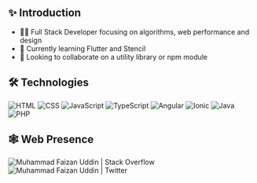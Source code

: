 ## ✨ Introduction

- 👨‍💻 Full Stack Developer focusing on algorithms, web performance and design
- 🔭 Currently learning Flutter and Stencil
- 👯 Looking to collaborate on a utility library or npm module

## 🛠 Technologies

![HTML](https://img.shields.io/badge/-HTML-333333?style=flat&logo=HTML5)
![CSS](https://img.shields.io/badge/-CSS-333333?style=flat&logo=CSS3)
![JavaScript](https://img.shields.io/badge/-JavaScript-333333?style=flat&logo=javascript)
![TypeScript](https://img.shields.io/badge/-TypeScript-333333?style=flat&logo=typescript)
![Angular](https://img.shields.io/badge/-Angular-333333?style=flat&logo=angular)
![Ionic](https://img.shields.io/badge/-Ionic-333333?style=flat&logo=ionic)
![Java](https://img.shields.io/badge/-Java-333333?style=flat&logo=java)
![PHP](https://img.shields.io/badge/-PHP-333333?style=flat&logo=php)

## 🕸️ Web Presence

<a href="https://stackoverflow.com/users/4593781/muhammad-faizan-uddin">
  <img align="left" alt="Muhammad Faizan Uddin | Stack Overflow" src="https://cdn.sstatic.net/Sites/stackoverflow/Img/favicon.ico?v=ec617d715196"/>
</a>
<a href="https://twitter.com/faizanu94">
  <img align="left" alt="Muhammad Faizan Uddin | Twitter" src="https://abs.twimg.com/favicons/twitter.ico"/>
</a>

<!--
**faizanu94/faizanu94** is a ✨ _special_ ✨ repository because its `README.md` (this file) appears on your GitHub profile.

Here are some ideas to get you started:

- 🔭 I’m currently working on ...
- 🌱 I’m currently reading [Designing Data-Intensive Applications](https://www.oreilly.com/library/view/designing-data-intensive-applications/9781491903063/)
- 👯 I’m looking to collaborate on a search engine / front-end library / npm module
- 🤔 I’m looking for help with ...
- 💬 Ask me about ...
- 📫 How to reach me: ...
- 😄 Pronouns: ...
- ⚡ Fun fact: ...
-->
